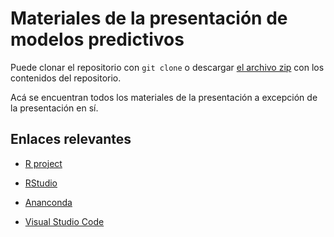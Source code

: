 # Materiales de la presentación de modelos predictivos

Puede clonar el repositorio con `git clone` o descargar [el archivo zip](https://github.com/dreth/MaterialesPresentacionModelos/archive/refs/heads/main.zip) con los contenidos del repositorio.

Acá se encuentran todos los materiales de la presentación a excepción de la presentación en sí.

## Enlaces relevantes

- [R project](https://www.r-project.org/)

- [RStudio](https://www.rstudio.com/)

- [Ananconda](https://www.anaconda.com/products/individual)

- [Visual Studio Code](https://code.visualstudio.com/)
